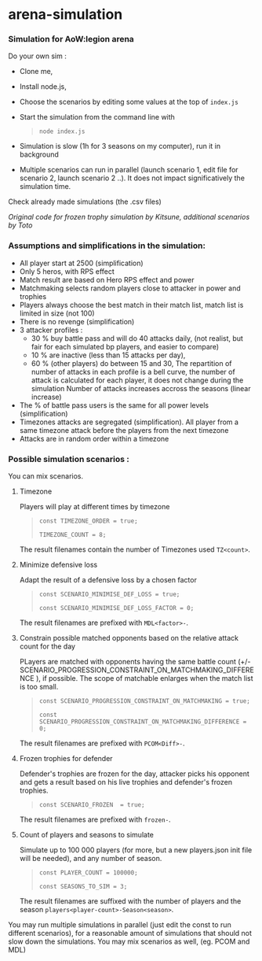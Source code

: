 # arena-simulation

### Simulation for AoW:legion arena

Do your own sim :
- Clone me,
- Install node.js, 
- Choose the scenarios by editing some values at the top of `index.js`
- Start the simulation from the command line with 

    > `node index.js` 


- Simulation is slow (1h for 3 seasons on my computer), run it in background
- Multiple scenarios can run in parallel (launch scenario 1, edit file for scenario 2, launch scenario 2 ..). It does not impact significatively the simulation time.

Check already made simulations (the .csv files)

*Original code for frozen trophy simulation by Kitsune, additional scenarios by Toto*

### Assumptions and simplifications in the simulation:

- All player start at 2500 (simplification)
- Only 5 heros, with RPS effect
- Match result are based on Hero RPS effect and power
- Matchmaking selects random players close to attacker in power and trophies
- Players always choose the best match in their match list, match list is limited in size (not 100)
- There is no revenge (simplification)
- 3 attacker profiles :
    - 30 % buy battle pass and will do 40 attacks daily, (not realist, but fair for each simulated bp players, and easier to compare)
    - 10 % are inactive (less than 15 attacks per day),
    - 60 % (other players) do between 15 and 30,
    The repartition of number of attacks in each profile is a bell curve, the number of attack is calculated for each player, it does not change during the simulation 
    Number of attacks increases accross the seasons (linear increase)
- The % of battle pass users is the same for all power levels (simplification)
- Timezones attacks are segregated (simplification). All player from a same timezone attack before the players from the next timezone
- Attacks are in random order within a timezone

### Possible simulation scenarios :

You can mix scenarios.

1. Timezone

    Players will play at different times by timezone

    > ```const TIMEZONE_ORDER = true;```
    >
    > ```TIMEZONE_COUNT = 8;```

    The result filenames contain the number of Timezones used `TZ<count>`.

2. Minimize defensive loss
    
    Adapt the result of a defensive loss by a chosen factor

    > ```const SCENARIO_MINIMISE_DEF_LOSS = true;```
    >
    > ```const SCENARIO_MINIMISE_DEF_LOSS_FACTOR = 0;```


    The result filenames are prefixed with `MDL<factor>-`.

3. Constrain possible matched opponents based on the relative attack count for the day
    
    PLayers are matched with opponents having the same battle count (+/- SCENARIO_PROGRESSION_CONSTRAINT_ON_MATCHMAKING_DIFFERENCE ),  if possible. The scope of matchable enlarges when the match list is too small. 

    > ```const SCENARIO_PROGRESSION_CONSTRAINT_ON_MATCHMAKING = true;``` 
    >
    > ```const SCENARIO_PROGRESSION_CONSTRAINT_ON_MATCHMAKING_DIFFERENCE = 0;``` 

    The result filenames are prefixed with `PCOM<Diff>-`.

4. Frozen trophies for defender
    
    Defender's trophies are frozen for the day, attacker picks his opponent and gets a result based on his live trophies and defender's frozen trophies.

    > ```const SCENARIO_FROZEN  = true;```

    The result filenames are prefixed with `frozen-`.

5. Count of players and seasons to simulate

    Simulate up to 100 000 players (for more, but a new players.json init file will be needed), and any number of season.

    > ```const PLAYER_COUNT = 100000;``` 
    >
    > ```const SEASONS_TO_SIM = 3;```

    The result filenames are suffixed with the number of players and the season  `players<player-count>-Season<season>`.

You may run multiple simulations in parallel (just edit the const to run different scenarios), for a reasonable amount of simulations that should not slow down the simulations. You may mix scenarios as well, (eg. PCOM and MDL)


